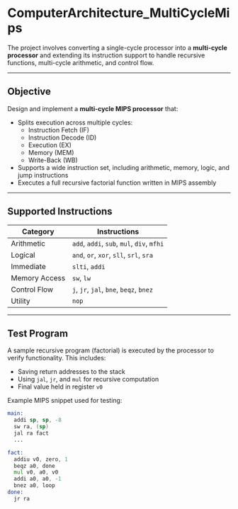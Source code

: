 # ComputerArchitecture_MultiCycleMips

The project involves converting a single-cycle processor into a **multi-cycle processor** and extending its instruction support to handle recursive functions, multi-cycle arithmetic, and control flow.

---

## Objective

Design and implement a **multi-cycle MIPS processor** that:
- Splits execution across multiple cycles:
  - Instruction Fetch (IF)
  - Instruction Decode (ID)
  - Execution (EX)
  - Memory (MEM)
  - Write-Back (WB)
- Supports a wide instruction set, including arithmetic, memory, logic, and jump instructions
- Executes a full recursive factorial function written in MIPS assembly

---

## Supported Instructions

| Category         | Instructions                                      |
|------------------|---------------------------------------------------|
| Arithmetic       | `add`, `addi`, `sub`, `mul`, `div`, `mfhi`       |
| Logical          | `and`, `or`, `xor`, `sll`, `srl`, `sra`          |
| Immediate        | `slti`, `addi`                                    |
| Memory Access    | `sw`, `lw`                                        |
| Control Flow     | `j`, `jr`, `jal`, `bne`, `beqz`, `bnez`          |
| Utility          | `nop`                                             |

---

## Test Program

A sample recursive program (factorial) is executed by the processor to verify functionality. This includes:
- Saving return addresses to the stack
- Using `jal`, `jr`, and `mul` for recursive computation
- Final value held in register `v0`

Example MIPS snippet used for testing:

```asm
main:
  addi sp, sp, -8
  sw ra, (sp)
  jal ra fact
  ...

fact:
  addiu v0, zero, 1
  beqz a0, done
  mul v0, a0, v0
  addi a0, a0, -1
  bnez a0, loop
done:
  jr ra
